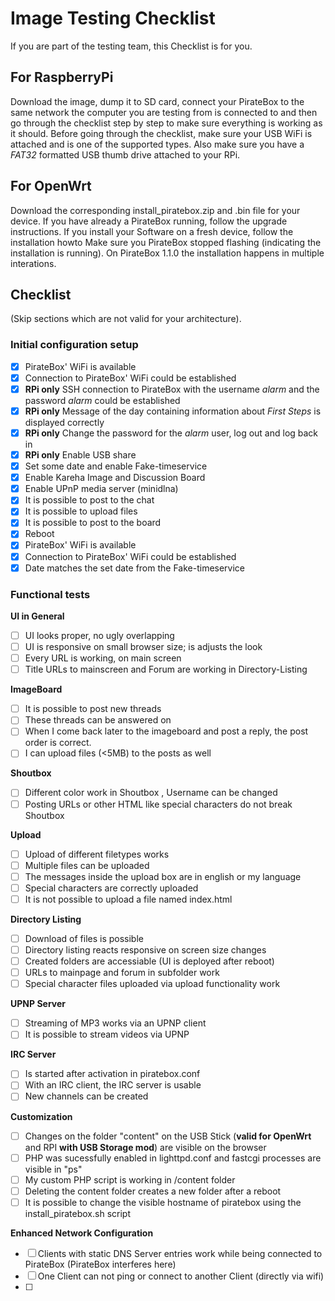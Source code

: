 # Image Testing Checklist
If you are part of the testing team, this Checklist is for you.

## For RaspberryPi
Download the image, dump it to SD card, connect your PirateBox to the same network the computer you are testing from is connected to and then go through the checklist step by step to make sure everything is working as it should.
Before going through the checklist, make sure your USB WiFi is attached and is one of the supported types. Also make sure you have a *FAT32* formatted USB thumb drive attached to your RPi.

## For OpenWrt
Download the corresponding install_piratebox.zip and .bin file for your device. If you have already a PirateBox running, follow the upgrade instructions. If you install your Software on a fresh device, follow the installation howto
Make sure you PirateBox stopped flashing (indicating the installation is running). On PirateBox 1.1.0 the installation happens in multiple interations.


## Checklist
(Skip sections which are not valid for your architecture).

### Initial configuration setup
* [x] PirateBox' WiFi is available
* [x] Connection to PirateBox' WiFi could be established
* [x] **RPi only**  SSH connection to PirateBox with the username *alarm* and the password *alarm* could be established
* [x] **RPi only**  Message of the day containing information about *First Steps* is displayed correctly
* [x] **RPi only** Change the password for the *alarm* user, log out and log back in
* [x] **RPi only** Enable USB share
* [x] Set some date and enable Fake-timeservice
* [x] Enable Kareha Image and Discussion Board
* [x] Enable UPnP media server (minidlna)
* [x] It is possible to post to the chat
* [x] It is possible to upload files
* [x] It is possible to post to the board
* [x] Reboot
* [x] PirateBox' WiFi is available
* [x] Connection to PirateBox' WiFi could be established
* [x] Date matches the set date from the Fake-timeservice

### Functional tests
**UI in General**
* [ ] UI looks proper, no ugly overlapping
* [ ] UI is responsive on small browser size; is adjusts the look
* [ ] Every URL is working, on main screen
* [ ] Title URLs to mainscreen and Forum are working in Directory-Listing

**ImageBoard**
* [ ] It is possible to post new threads
* [ ] These threads can be answered on
* [ ] When I come back later to the imageboard and post a reply, the post order is correct.
* [ ] I can upload files (<5MB) to the posts as well

**Shoutbox**
* [ ] Different color work in Shoutbox , Username can be changed
* [ ] Posting URLs or other HTML like special characters do not break Shoutbox

**Upload**
* [ ] Upload of different filetypes works
* [ ] Multiple files can be uploaded
* [ ] The messages inside the upload box are in english or my language
* [ ] Special characters are correctly uploaded
* [ ] It is not possible to upload a file named index.html

**Directory Listing**
* [ ] Download of files is possible
* [ ] Directory listing reacts responsive on screen size changes
* [ ] Created folders are accessiable (UI is deployed after reboot)
* [ ] URLs to mainpage and forum in subfolder work
* [ ] Special character files uploaded via upload functionality work

**UPNP Server**
* [ ] Streaming of MP3 works via an UPNP client
* [ ] It is possible to stream videos via UPNP

**IRC Server**
* [ ] Is started after activation in piratebox.conf
* [ ] With an IRC client, the IRC server is usable
* [ ] New channels can be created

**Customization**
* [ ] Changes on the folder "content" on the USB Stick (**valid for OpenWrt** and RPI **with USB Storage mod**) are visible on the browser
* [ ] PHP was sucessfully enabled in lighttpd.conf and fastcgi processes are visible in "ps"
* [ ] My custom PHP script is working in /content folder
* [ ] Deleting the content folder creates a new folder after a reboot
* [ ] It is possible to change the visible hostname of piratebox using the install_piratebox.sh script

**Enhanced Network Configuration**
* [ ] Clients with static DNS Server entries work while being connected to PirateBox (PirateBox interferes here)
* [ ] One Client can not ping or connect to another Client (directly via wifi)
* [ ] 
